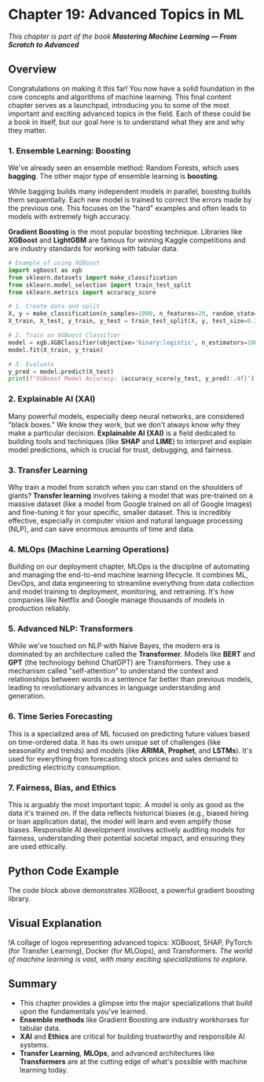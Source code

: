 # Chapter 19: Advanced Topics in ML

_This chapter is part of the book **Mastering Machine Learning — From Scratch to Advanced**_

## Overview

Congratulations on making it this far! You now have a solid foundation in the core concepts and algorithms of machine learning. This final content chapter serves as a launchpad, introducing you to some of the most important and exciting advanced topics in the field. Each of these could be a book in itself, but our goal here is to understand what they are and why they matter.

### 1. Ensemble Learning: Boosting

We've already seen an ensemble method: Random Forests, which uses **bagging**. The other major type of ensemble learning is **boosting**.

While bagging builds many independent models in parallel, boosting builds them sequentially. Each new model is trained to correct the errors made by the previous one. This focuses on the "hard" examples and often leads to models with extremely high accuracy.

**Gradient Boosting** is the most popular boosting technique. Libraries like **XGBoost** and **LightGBM** are famous for winning Kaggle competitions and are industry standards for working with tabular data.

```python
# Example of using XGBoost
import xgboost as xgb
from sklearn.datasets import make_classification
from sklearn.model_selection import train_test_split
from sklearn.metrics import accuracy_score

# 1. Create data and split
X, y = make_classification(n_samples=1000, n_features=20, random_state=42)
X_train, X_test, y_train, y_test = train_test_split(X, y, test_size=0.3, random_state=42)

# 2. Train an XGBoost Classifier
model = xgb.XGBClassifier(objective='binary:logistic', n_estimators=100, use_label_encoder=False, eval_metric='logloss')
model.fit(X_train, y_train)

# 3. Evaluate
y_pred = model.predict(X_test)
print(f"XGBoost Model Accuracy: {accuracy_score(y_test, y_pred):.4f}")
```

### 2. Explainable AI (XAI)

Many powerful models, especially deep neural networks, are considered "black boxes." We know they work, but we don't always know *why* they make a particular decision. **Explainable AI (XAI)** is a field dedicated to building tools and techniques (like **SHAP** and **LIME**) to interpret and explain model predictions, which is crucial for trust, debugging, and fairness.

### 3. Transfer Learning

Why train a model from scratch when you can stand on the shoulders of giants? **Transfer learning** involves taking a model that was pre-trained on a massive dataset (like a model from Google trained on all of Google Images) and fine-tuning it for your specific, smaller dataset. This is incredibly effective, especially in computer vision and natural language processing (NLP), and can save enormous amounts of time and data.

### 4. MLOps (Machine Learning Operations)

Building on our deployment chapter, MLOps is the discipline of automating and managing the end-to-end machine learning lifecycle. It combines ML, DevOps, and data engineering to streamline everything from data collection and model training to deployment, monitoring, and retraining. It's how companies like Netflix and Google manage thousands of models in production reliably.

### 5. Advanced NLP: Transformers

While we've touched on NLP with Naive Bayes, the modern era is dominated by an architecture called the **Transformer**. Models like **BERT** and **GPT** (the technology behind ChatGPT) are Transformers. They use a mechanism called "self-attention" to understand the context and relationships between words in a sentence far better than previous models, leading to revolutionary advances in language understanding and generation.

### 6. Time Series Forecasting

This is a specialized area of ML focused on predicting future values based on time-ordered data. It has its own unique set of challenges (like seasonality and trends) and models (like **ARIMA**, **Prophet**, and **LSTMs**). It's used for everything from forecasting stock prices and sales demand to predicting electricity consumption.

### 7. Fairness, Bias, and Ethics

This is arguably the most important topic. A model is only as good as the data it's trained on. If the data reflects historical biases (e.g., biased hiring or loan application data), the model will learn and even amplify those biases. Responsible AI development involves actively auditing models for fairness, understanding their potential societal impact, and ensuring they are used ethically.

## Python Code Example

The code block above demonstrates XGBoost, a powerful gradient boosting library.

## Visual Explanation

!A collage of logos representing advanced topics: XGBoost, SHAP, PyTorch (for Transfer Learning), Docker (for MLOops), and Transformers.
*The world of machine learning is vast, with many exciting specializations to explore.*

## Summary

- This chapter provides a glimpse into the major specializations that build upon the fundamentals you've learned.
- **Ensemble methods** like Gradient Boosting are industry workhorses for tabular data.
- **XAI** and **Ethics** are critical for building trustworthy and responsible AI systems.
- **Transfer Learning**, **MLOps**, and advanced architectures like **Transformers** are at the cutting edge of what's possible with machine learning today.